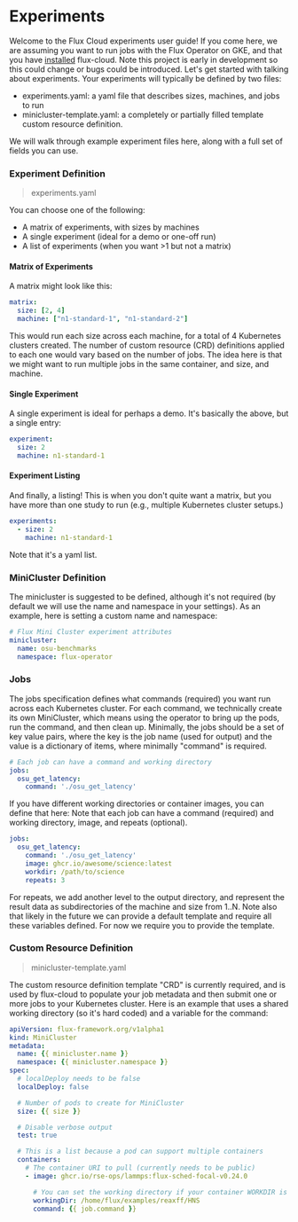 # Experiments

Welcome to the Flux Cloud experiments user guide! If you come here, we are assuming you want
to run jobs with the Flux Operator on GKE, and that you have [installed](install.md) flux-cloud.
Note this project is early in development so this could change or bugs could be introduced.
Let's get started with talking about experiments. Your experiments will typically be defined by two files:

 - experiments.yaml: a yaml file that describes sizes, machines, and jobs to run
 - minicluster-template.yaml: a completely or partially filled template custom resource definition.

We will walk through example experiment files here, along with a full set of fields you can use.

### Experiment Definition

> experiments.yaml

You can choose one of the following:

 - A matrix of experiments, with sizes by machines
 - A single experiment (ideal for a demo or one-off run)
 - A list of experiments (when you want >1 but not a matrix)

#### Matrix of Experiments

A matrix might look like this:

```yaml
matrix:
  size: [2, 4]
  machine: ["n1-standard-1", "n1-standard-2"]
```

This would run each size across each machine, for a total of 4 Kubernetes clusters created.
The number of custom resource (CRD) definitions applied to each one would vary based on the number of jobs.
The idea here is that we might want to run multiple jobs in the same container, and size, and machine.


#### Single Experiment

A single experiment is ideal for perhaps a demo. It's basically the above, but a single entry:

```yaml
experiment:
  size: 2
  machine: n1-standard-1
```

#### Experiment Listing

And finally, a listing! This is when you don't quite want a matrix, but you have more than one study
to run (e.g., multiple Kubernetes cluster setups.)

```yaml
experiments:
  - size: 2
    machine: n1-standard-1
```

Note that it's a yaml list.

### MiniCluster Definition

The minicluster is suggested to be defined, although it's not required (by default we will use the name and namespace in your settings).
As an example, here is setting a custom name and namespace:

```yaml
# Flux Mini Cluster experiment attributes
minicluster:
  name: osu-benchmarks
  namespace: flux-operator
```

### Jobs

The jobs specification defines what commands (required) you want run across each Kubernetes cluster.
For each command, we technically create its own MiniCluster, which means using the operator to bring
up the pods, run the command, and then clean up. Minimally, the jobs should be a set of key value
pairs, where the key is the job name (used for output) and the value is a dictionary of items,
where minimally "command" is required.

```yaml
# Each job can have a command and working directory
jobs:
  osu_get_latency:
    command: './osu_get_latency'
```

If you have different working directories or container images, you can define that here:
Note that each job can have a command (required) and working directory, image,
and repeats (optional).

```yaml
jobs:
  osu_get_latency:
    command: './osu_get_latency'
    image: ghcr.io/awesome/science:latest
    workdir: /path/to/science
    repeats: 3
```

For repeats, we add another level to the output directory, and represent the result data as
subdirectories of the machine and size from 1..N. Note also that likely in the future we
can provide a default template and require all these variables
defined. For now we require you to provide the template.

### Custom Resource Definition

> minicluster-template.yaml

The custom resource definition template "CRD" is currently required, and is used by flux-cloud
to populate your job metadata and then submit one or more jobs to your Kubernetes cluster.
Here is an example that uses a shared working directory (so it's hard coded) and a variable
for the command:

```yaml
apiVersion: flux-framework.org/v1alpha1
kind: MiniCluster
metadata:
  name: {{ minicluster.name }}
  namespace: {{ minicluster.namespace }}
spec:
  # localDeploy needs to be false
  localDeploy: false

  # Number of pods to create for MiniCluster
  size: {{ size }}

  # Disable verbose output
  test: true

  # This is a list because a pod can support multiple containers
  containers:
    # The container URI to pull (currently needs to be public)
    - image: ghcr.io/rse-ops/lammps:flux-sched-focal-v0.24.0

      # You can set the working directory if your container WORKDIR is not correct.
      workingDir: /home/flux/examples/reaxff/HNS
      command: {{ job.command }}
```
